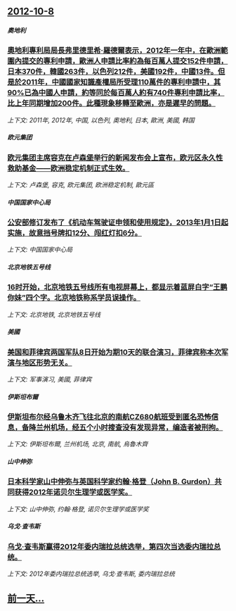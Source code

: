 ## [2012-10-8](/news/2012/10/8/index.md)

##### 奧地利
### [奧地利專利局局長弗里德里希·羅德爾表示，2012年一年中，在歐洲範圍內提交的專利申請，歐洲人申請比率約為每百萬人提交152件申請，日本370件，韓國263件，以色列212件，美國192件，中國13件。但是於2011年，中國國家知識產權局所受理110萬件的專利申請中，其90%已為中國人申請，約等同於每百萬人約有740件專利申請比率，比上年同期增加200件。此種現象移轉至歐洲，亦是遲早的問題。](/news/2012/10/8/奧地利專利局局長弗里德里希-羅德爾表示-2012年一年中-在歐洲範圍內提交的專利申請-歐洲人申請比率約為每百萬人提交15.md)
_上下文: 2011年, 2012年, 中国, 以色列, 奧地利, 日本, 歐洲, 美國, 韩国_

##### 欧元集团
### [欧元集团主席容克在卢森堡举行的新闻发布会上宣布，欧元区永久性救助基金——欧洲稳定机制正式生效。](/news/2012/10/8/欧元集团主席容克在卢森堡举行的新闻发布会上宣布-欧元区永久性救助基金-欧洲稳定机制正式生效.md)
_上下文: 卢森堡, 容克, 欧元集团, 欧洲稳定机制, 歐元區_

##### 中国国家中心局
### [公安部修订发布了《机动车驾驶证申领和使用规定》，2013年1月1日起实施，故意挡号牌扣12分、闯红灯扣6分。](/news/2012/10/8/公安部修订发布了-机动车驾驶证申领和使用规定-2013年1月1日起实施-故意挡号牌扣12分-闯红灯扣6分.md)
_上下文: 中国国家中心局_

##### 北京地铁五号线
### [16时开始，北京地铁五号线所有电视屏幕上，都显示着蓝屏白字“王鹏你妹”四个字。北京地铁称系学员误操作。](/news/2012/10/8/16时开始-北京地铁五号线所有电视屏幕上-都显示着蓝屏白字-王鹏你妹-四个字-北京地铁称系学员误操作.md)
_上下文: 北京地铁, 北京地铁五号线_

##### 美國
### [美国和菲律宾两国军队8日开始为期10天的联合演习，菲律宾称本次军演与地区形势无关。](/news/2012/10/8/美国和菲律宾两国军队8日开始为期10天的联合演习-菲律宾称本次军演与地区形势无关.md)
_上下文: 军事演习, 美國, 菲律宾_

##### 伊斯坦布爾
### [伊斯坦布尔经乌鲁木齐飞往北京的南航CZ680航班受到匿名恐怖信息，备降兰州机场，经五个小时搜查没有发现异常，编造者被刑拘。](/news/2012/10/8/伊斯坦布尔经乌鲁木齐飞往北京的南航CZ680航班受到匿名恐怖信息-备降兰州机场-经五个小时搜查没有发现异常-编造者被刑拘.md)
_上下文: 伊斯坦布爾, 兰州机场, 北京, 南航, 烏魯木齊_

##### 山中伸弥
### [日本科学家山中伸弥与英国科学家约翰·格登（John B. Gurdon）共同获得2012年诺贝尔生理学或医学奖。](/news/2012/10/8/日本科学家山中伸弥与英国科学家约翰-格登-John-B-Gurdon-共同获得2012年诺贝尔生理学或医学奖.md)
_上下文: 山中伸弥, 约翰·格登, 诺贝尔生理学或医学奖_

##### 乌戈·查韦斯
### [乌戈·查韦斯赢得2012年委内瑞拉总统选举，第四次当选委内瑞拉总统。](/news/2012/10/8/乌戈-查韦斯赢得2012年委内瑞拉总统选举-第四次当选委内瑞拉总统.md)
_上下文: 2012年委内瑞拉总统选举, 乌戈·查韦斯, 委内瑞拉总统_

## [前一天...](/news/2012/10/7/index.md)

